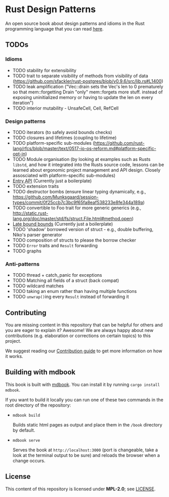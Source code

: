 # Rust Design Patterns

An open source book about design patterns and idioms in the Rust programming
language that you can read [here](https://rust-unofficial.github.io/patterns/).

## TODOs

### Idioms

* TODO stability for extensibility
* TODO trait to separate visibility of methods from visibility of data (<https://github.com/sfackler/rust-postgres/blob/v0.9.6/src/lib.rs#L1400>)
* TODO leak amplification ("Vec::drain sets the Vec's len to 0 prematurely so that mem::forgetting Drain "only" mem::forgets more stuff. instead of exposing uninitialized memory or having to update the len on every iteration")
* TODO interior mutability - UnsafeCell, Cell, RefCell

### Design patterns

* TODO iterators (to safely avoid bounds checks)
* TODO closures and lifetimes (coupling to lifetime)
* TODO platform-specific sub-modules (<https://github.com/rust-lang/rfcs/blob/master/text/0517-io-os-reform.md#platform-specific-opt-in>)
* TODO Module organisation (by looking at examples such as Rusts `libstd`, and how it integrated into the Rusts source code, lessons can be learned about ergonomic project management and API design. Closely assosciated with platform-specific sub-modules)
* [Entry API](patterns/entry.md) (Currently just a boilerplate)
* TODO extension traits
* TODO destructor bombs (ensure linear typing dynamically, e.g., <https://github.com/Munksgaard/session-types/commit/0f25ccb7c3bc9f65fa8eaf538233e8fe344a189a>)
* TODO convertible to Foo trait for more generic generics (e.g., <http://static.rust-lang.org/doc/master/std/fs/struct.File.html#method.open>)
* [Late bound bounds](patterns/late-bounds.md) (Currently just a boilerplate)
* TODO 'shadow' borrowed version of struct - e.g., double buffering, Niko's parser generator
* TODO composition of structs to please the borrow checker
* TODO `Error` traits and `Result` forwarding
* TODO graphs

### Anti-patterns

* TODO thread + catch_panic for exceptions
* TODO Matching all fields of a struct (back compat)
* TODO wildcard matches
* TODO taking an enum rather than having multiple functions
* TODO `unwrap()`ing every `Result` instead of forwarding it

## Contributing

You are missing content in this repository that can be helpful for others and you are eager to explain it?
Awesome! We are always happy about new contributions (e.g. elaboration or corrections on certain topics) to this project.

We suggest reading our [Contribution guide](./CONTRIBUTING.md) to get more information on how it works.

## Building with mdbook

This book is built with [mdbook](https://rust-lang.github.io/mdBook/). You can install it by running `cargo install mdbook`.

If you want to build it locally you can run one of these two commands in the root directory of the repository:

- `mdbook build`

  Builds static html pages as output and place them in the `/book` directory by default.

- `mdbook serve`

  Serves the book at `http://localhost:3000` (port is changeable, take a look at the terminal output
  to be sure) and reloads the browser when a change occurs.

## License

This content of this repository is licensed under **MPL-2.0**; see [LICENSE](./LICENSE).
